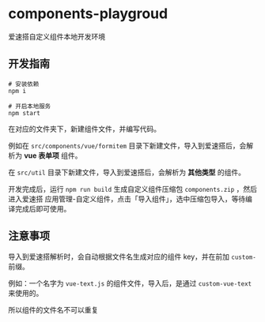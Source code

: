 # components-playgroud

爱速搭自定义组件本地开发环境

## 开发指南

```
# 安装依赖
npm i

# 开启本地服务
npm start
```

在对应的文件夹下，新建组件文件，并编写代码。

例如在 `src/components/vue/formitem` 目录下新建文件，导入到爱速搭后，会解析为 **vue 表单项** 组件。

在 `src/util` 目录下新建文件，导入到爱速搭后，会解析为 **其他类型** 的组件。

开发完成后，运行 `npm run build` 生成自定义组件压缩包 `components.zip` ，然后进入爱速搭 应用管理-自定义组件，点击「导入组件」，选中压缩包导入，等待编译完成后即可使用。

## 注意事项

导入到爱速搭解析时，会自动根据文件名生成对应的组件 key，并在前加 `custom-` 前缀。

例如：一个名字为 `vue-text.js` 的组件文件，导入后，是通过 `custom-vue-text` 来使用的。

所以组件的文件名不可以重复
